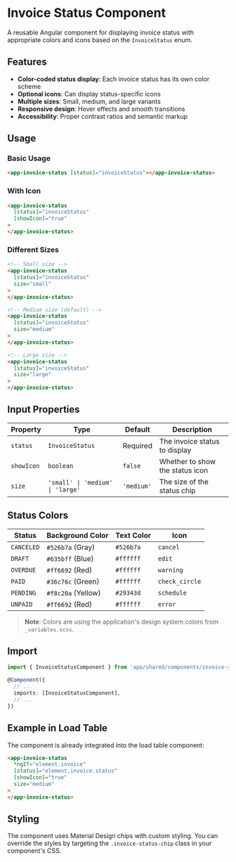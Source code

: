# Invoice Status Component

A reusable Angular component for displaying invoice status with appropriate colors and icons based on the `InvoiceStatus` enum.

## Features

- **Color-coded status display**: Each invoice status has its own color scheme
- **Optional icons**: Can display status-specific icons
- **Multiple sizes**: Small, medium, and large variants
- **Responsive design**: Hover effects and smooth transitions
- **Accessibility**: Proper contrast ratios and semantic markup

## Usage

### Basic Usage

```html
<app-invoice-status [status]="invoiceStatus"></app-invoice-status>
```

### With Icon

```html
<app-invoice-status
  [status]="invoiceStatus"
  [showIcon]="true"
>
</app-invoice-status>
```

### Different Sizes

```html
<!-- Small size -->
<app-invoice-status
  [status]="invoiceStatus"
  size="small"
>
</app-invoice-status>

<!-- Medium size (default) -->
<app-invoice-status
  [status]="invoiceStatus"
  size="medium"
>
</app-invoice-status>

<!-- Large size -->
<app-invoice-status
  [status]="invoiceStatus"
  size="large"
>
</app-invoice-status>
```

## Input Properties

| Property   | Type                             | Default    | Description                     |
| ---------- | -------------------------------- | ---------- | ------------------------------- |
| `status`   | `InvoiceStatus`                  | Required   | The invoice status to display   |
| `showIcon` | `boolean`                        | `false`    | Whether to show the status icon |
| `size`     | `'small' \| 'medium' \| 'large'` | `'medium'` | The size of the status chip     |

## Status Colors

| Status     | Background Color   | Text Color | Icon           |
| ---------- | ------------------ | ---------- | -------------- |
| `CANCELED` | `#526b7a` (Gray)   | `#526b7a`  | `cancel`       |
| `DRAFT`    | `#635bff` (Blue)   | `#ffffff`  | `edit`         |
| `OVERDUE`  | `#ff6692` (Red)    | `#ffffff`  | `warning`      |
| `PAID`     | `#36c76c` (Green)  | `#ffffff`  | `check_circle` |
| `PENDING`  | `#f8c20a` (Yellow) | `#29343d`  | `schedule`     |
| `UNPAID`   | `#ff6692` (Red)    | `#ffffff`  | `error`        |

> **Note**: Colors are using the application's design system colors from `_variables.scss`.

## Import

```typescript
import { InvoiceStatusComponent } from 'app/shared/components/invoice-status';

@Component({
  // ...
  imports: [InvoiceStatusComponent],
  // ...
})
```

## Example in Load Table

The component is already integrated into the load table component:

```html
<app-invoice-status
  *ngIf="element.invoice"
  [status]="element.invoice.status"
  [showIcon]="true"
  size="medium"
>
</app-invoice-status>
```

## Styling

The component uses Material Design chips with custom styling. You can override the styles by targeting the `.invoice-status-chip` class in your component's CSS.
